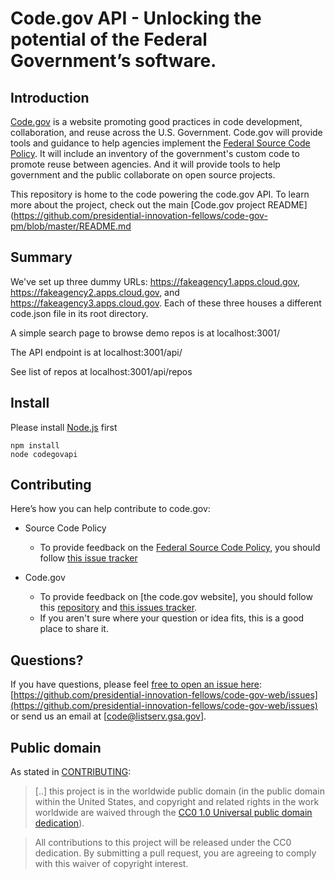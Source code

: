 
# Code.gov API - Unlocking the potential of the Federal Government’s software.

## Introduction

[Code.gov](https://code.gov) is a website promoting good practices in code development, collaboration, and reuse across the U.S.  Government. Code.gov will provide tools and guidance to help agencies implement the [Federal Source Code Policy](https://sourcecode.cio.gov). It will include an inventory of the government's custom code to promote reuse between agencies. And it will provide tools to help government and the public collaborate on open source projects.

This repository is home to the code powering the code.gov API. To learn more about the project, check out the main [Code.gov project README](https://github.com/presidential-innovation-fellows/code-gov-pm/blob/master/README.md

## Summary

We've set up three dummy URLs: https://fakeagency1.apps.cloud.gov, https://fakeagency2.apps.cloud.gov, and https://fakeagency3.apps.cloud.gov. Each of these three houses a different code.json file in its root directory.

A simple search page to browse demo repos is at localhost:3001/

The API endpoint is at localhost:3001/api/

See list of repos at localhost:3001/api/repos


## Install
Please install [Node.js](http://nodejs.org/) first 
```
npm install
node codegovapi
```

## Contributing

Here’s how you can help contribute to code.gov: 

* Source Code Policy 
  * To provide feedback on the [Federal Source Code Policy](https://sourcecode.cio.gov/), you should follow [this issue tracker](https://github.com/WhiteHouse/source-code-policy/issues)

* Code.gov 
    * To provide feedback on [the code.gov website], you should follow this [repository](https://github.com/presidential-innovation-fellows/code-gov-web) and [this issues tracker](https://github.com/presidential-innovation-fellows/code-gov-web/issues).
    * If you aren't sure where your question or idea fits, this is a good place to share it.

## Questions? 

If you have questions, please feel [free to open an issue here](https://github.com/presidential-innovation-fellows/code-gov-web/issues): [https://github.com/presidential-innovation-fellows/code-gov-web/issues](https://github.com/presidential-innovation-fellows/code-gov-web/issues) or send us an email at [code@listserv.gsa.gov].

## Public domain

As stated in [CONTRIBUTING](CONTRIBUTING.md):

> [..] this project is in the worldwide public domain (in the public domain within the United States, and copyright and related rights in the work worldwide are waived through the [CC0 1.0 Universal public domain dedication](https://creativecommons.org/publicdomain/zero/1.0/)).

> All contributions to this project will be released under the CC0
dedication. By submitting a pull request, you are agreeing to comply
with this waiver of copyright interest.



